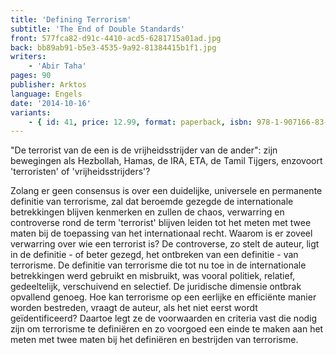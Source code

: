 ```yaml
---
title: 'Defining Terrorism'
subtitle: 'The End of Double Standards'
front: 577fca82-d91c-4410-acd5-6281715a01ad.jpg
back: bb89ab91-b5e3-4535-9a92-81384415b1f1.jpg
writers:
    - 'Abir Taha'
pages: 90
publisher: Arktos
language: Engels
date: '2014-10-16'
variants:
    - { id: 41, price: 12.99, format: paperback, isbn: 978-1-907166-83-9 }
---
```


"De terrorist van de een is de vrijheidsstrijder van de ander": zijn bewegingen als Hezbollah, Hamas, de IRA, ETA, de Tamil Tijgers, enzovoort 'terroristen' of 'vrijheidsstrijders'?

Zolang er geen consensus is over een duidelijke, universele en permanente definitie van terrorisme, zal dat beroemde gezegde de internationale betrekkingen blijven kenmerken en zullen de chaos, verwarring en controverse rond de term 'terrorist' blijven leiden tot het meten met twee maten bij de toepassing van het internationaal recht. Waarom is er zoveel verwarring over wie een terrorist is? De controverse, zo stelt de auteur, ligt in de definitie - of beter gezegd, het ontbreken van een definitie - van terrorisme. De definitie van terrorisme die tot nu toe in de internationale betrekkingen werd gebruikt en misbruikt, was vooral politiek, relatief, gedeeltelijk, verschuivend en selectief. De juridische dimensie ontbrak opvallend genoeg. Hoe kan terrorisme op een eerlijke en efficiënte manier worden bestreden, vraagt de auteur, als het niet eerst wordt geïdentificeerd? Daartoe legt ze de voorwaarden en criteria vast die nodig zijn om terrorisme te definiëren en zo voorgoed een einde te maken aan het meten met twee maten bij het definiëren en bestrijden van terrorisme.
